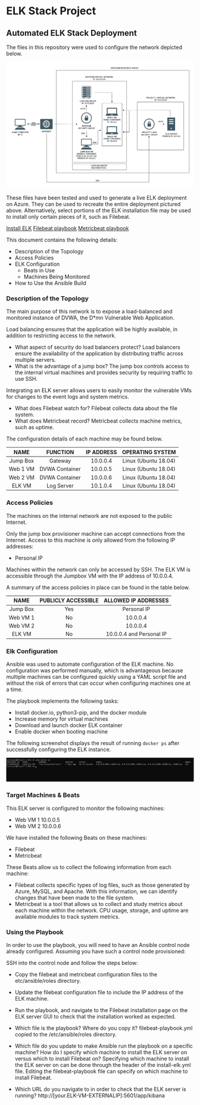 # ELK Stack Project
## Automated ELK Stack Deployment

The files in this repository were used to configure the network depicted below.

<img src="Diagrams/project_1_diagram.jpg" alt="ELK Stack Network Diagram" title="ELK Stack Network Diagram">

These files have been tested and used to generate a live ELK deployment on Azure. They can be used to recreate the entire deployment pictured above. Alternatively, select portions of the ELK installation file may be used to install only certain pieces of it, such as Filebeat.

  <a href="Ansible/install-elk.yml">Install ELK</a>
  <a href="Ansible/filebeat-playbook.yml">Filebeat playbook</a>
  <a href="Ansible/metricbeat-playbook.yml">Metricbeat playbook</a>

This document contains the following details:
- Description of the Topology
- Access Policies
- ELK Configuration
  - Beats in Use
  - Machines Being Monitored
- How to Use the Ansible Build

### Description of the Topology

The main purpose of this network is to expose a load-balanced and monitored instance of DVWA, the D*mn Vulnerable Web Application.

Load balancing ensures that the application will be highly available, in addition to restricting access to the network.
- What aspect of security do load balancers protect?
Load balancers ensure the availability of the application by distributing traffic across multiple servers.
- What is the advantage of a jump box?
The jump box controls access to the internal virtual machines and provides security by requiring traffic to use SSH.

Integrating an ELK server allows users to easily monitor the vulnerable VMs for changes to the event logs and system metrics.
- What does Filebeat watch for?
Filebeat collects data about the file system.
- What does Metricbeat record?
Metricbeat collects machine metrics, such as uptime.

The configuration details of each machine may be found below.

| **NAME** |  **FUNCTION**  | **IP ADDRESS** | **OPERATING SYSTEM** |
|:--------:|:--------------:|:--------------:|:--------------------:|
| Jump Box |     Gateway    |    10.0.0.4    | Linux (Ubuntu 18.04) |
| Web 1 VM | DVWA Container |    10.0.0.5    | Linux (Ubuntu 18.04) |
| Web 2 VM | DVWA Container |    10.0.0.6    | Linux (Ubuntu 18.04) |
|  ELK VM  |   Log Server   |    10.1.0.4    | Linux (Ubuntu 18.04) |

### Access Policies

The machines on the internal network are not exposed to the public Internet. 

Only the jump box provisioner machine can accept connections from the Internet. Access to this machine is only allowed from the following IP addresses:
- Personal IP

Machines within the network can only be accessed by SSH. The ELK VM is accessible through the Jumpbox VM with the IP address of 10.0.0.4. 

A summary of the access policies in place can be found in the table below.

| **NAME** | **PUBLICLY ACCESSIBLE** | **ALLOWED IP ADDRESSES** |
|:--------:|:-----------------------:|:------------------------:|
| Jump Box |           Yes           |        Personal IP       |
| Web VM 1 |            No           |         10.0.0.4         |
| Web VM 2 |            No           |         10.0.0.4         |
|  ELK VM  |            No           | 10.0.0.4 and Personal IP |

### Elk Configuration

Ansible was used to automate configuration of the ELK machine. No configuration was performed manually, which is advantageous because multiple machines can be configured quickly using a YAML script file and without the risk of errors that can occur when configuring machines one at a time.

The playbook implements the following tasks:

- Install docker.io, python3-pip, and the docker module
- Increase memory for virtual machines
- Download and launch docker ELK container
- Enable docker when booting machine

The following screenshot displays the result of running `docker ps` after successfully configuring the ELK instance.

<img src="Diagrams/elk_docker_ps.jpg" alt="ELK Docker PS" title="ELK Docker PS">

### Target Machines & Beats
This ELK server is configured to monitor the following machines:
- Web VM 1 10.0.0.5
- Web VM 2 10.0.0.6

We have installed the following Beats on these machines:
- Filebeat
- Metricbeat

These Beats allow us to collect the following information from each machine:
- Filebeat collects specific types of log files, such as those generated by Azure, MySQL, and Apache. With this information, we can identify changes that have been made to the file system.
- Metricbeat is a tool that allows us to collect and study metrics about each machine within the network. CPU usage, storage, and uptime are available modules to track system metrics.

### Using the Playbook
In order to use the playbook, you will need to have an Ansible control node already configured. Assuming you have such a control node provisioned: 

SSH into the control node and follow the steps below:
- Copy the filebeat and metricbeat configuration files to the etc/ansible/roles directory.
- Update the filebeat configuration file to include the IP address of the ELK machine.
- Run the playbook, and navigate to the Filebeat installation page on the ELK server GUI to check that the installation worked as expected.

- Which file is the playbook? Where do you copy it?
filebeat-playbook.yml copied to the /etc/ansible/roles directory.
- Which file do you update to make Ansible run the playbook on a specific machine? How do I specify which machine to install the ELK server on versus which to install Filebeat on?
Specifying which machine to install the ELK server on can be done through the header of the install-elk.yml file. Editing the filebeat-playbook file can specify on which machine to install Filebeat.
- Which URL do you navigate to in order to check that the ELK server is running?
http://[your.ELK-VM-EXTERNALIP]:5601/app/kibana

